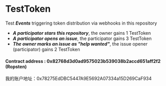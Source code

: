 # TestToken
Test _**Events**_ triggering token distribution via webhooks in this repository
* _**A participator stars this repository**_, the owner gains 1 TestToken
* _**A participator opens an issue**_, the participator gains 3 TestToken
* _**The owner marks an issue as "help wanted"**_, the issue opener (participator) gains 2 TestToken

#### Contract address : 0x82768d3d0ad9575023b539038b2accd651aff2f2 (Ropsten)
我的账户地址：0x78275EdDBC5447A9E5692A07334a15D269CaF934
